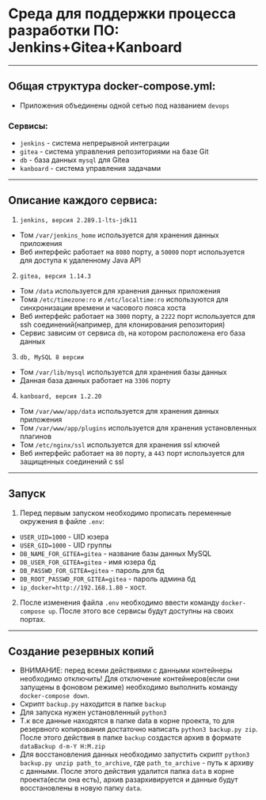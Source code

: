 # Среда для поддержки процесса разработки ПО: Jenkins+Gitea+Kanboard
---
## Общая структура docker-compose.yml:
- Приложения объединены одной сетью под названием ```devops```
### Сервисы:
- ```jenkins``` - система непрерывной интеграции
- ```gitea``` - система управления репозиториями на базе Git
- ```db``` - база данных ```mysql``` для Gitea
- ```kanboard``` - система управления задачами
---
## Описание каждого сервиса:
1) ```jenkins, версия 2.289.1-lts-jdk11```
- Том ```/var/jenkins_home``` используется для хранения данных приложения
- Веб интерфейс работает на ```8080``` порту, а  ```50000``` порт используется для доступа к удаленному Java API
2) ```gitea, версия 1.14.3```
- Том ```/data``` используется для хранения данных приложения
- Тома ```/etc/timezone:ro``` и ```/etc/localtime:ro``` используются для синхронизации времени и часового пояса хоста
- Веб интерфейс работает на ```3000``` порту, а ```2222``` порт используется для ssh соединений(например, для клонирования репозитория)
- Сервис зависим от сервиса ```db```, на котором расположена его база данных
3) ```db, MySQL 8 версии```
- Том ```/var/lib/mysql``` используется для хранения базы данных
- Данная база данных работает на ```3306``` порту
4) ```kanboard, версия 1.2.20```
- Том ```/var/www/app/data``` используется для хранения данных приложения
- Том ```/var/www/app/plugins``` используется для хранения установленных плагинов
- Том ```/etc/nginx/ssl``` используется для хранения ssl ключей
- Веб интерфейс работает на ```80``` порту, а  ```443``` порт используется для защищенных соединений с ssl
---
## Запуск
1) Перед первым запуском необходимо прописать переменные окружения в файле ```.env```:
- ```USER_UID=1000``` - UID юзера
- ```USER_GID=1000``` - UID группы
- ```DB_NAME_FOR_GITEA=gitea``` - название базы данных MySQL
- ```DB_USER_FOR_GITEA=gitea``` - имя юзера бд
- ```DB_PASSWD_FOR_GITEA=gitea``` - пароль для бд
- ```DB_ROOT_PASSWD_FOR_GITEA=gitea``` - пароль админа бд
- ```ip_docker=http://192.168.1.80``` - хост.
2) После изменения файла ```.env``` необходимо ввести команду ```docker-compose up```. После этого все сервисы будут доступны на своих портах. 
---
## Создание резервных копий
- ВНИМАНИЕ: перед всеми действиями с данными контейнеры необходимо отключить! Для отключение контейнеров(если они запущены в фоновом режиме) необходимо выполнить команду ```docker-compose down```.
- Скрипт ```backup.py``` находится в папке ```backup```
- Для запуска нужен установленный ```python3```
- Т.к все данные находятся в папке data в корне проекта, то для резервного копирования достаточно написать ```python3 backup.py zip```. После этого действия в папке ```backup``` создастся архив в формате ```dataBackup d-m-Y H:M.zip```
- Для восстановления данных необходимо запустить скрипт ```python3 backup.py unzip path_to_archive```, где ```path_to_archive``` - путь к архиву с данными. После этого действия удалится папка ```data``` в корне проекта(если она есть), архив разархивируется и данные будут восстановлены в новую папку ```data```.

